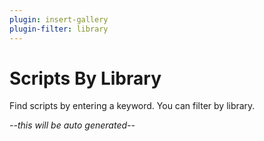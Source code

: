 ```yaml
---
plugin: insert-gallery
plugin-filter: library
---
```


# Scripts By Library

Find scripts by entering a keyword. You can filter by library.

*--this will be auto generated--*
